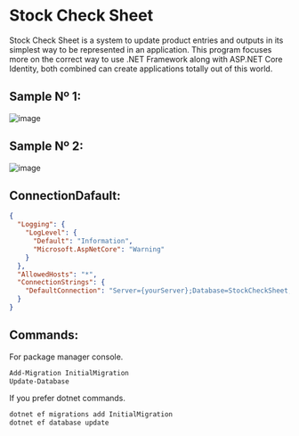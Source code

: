 # Stock Check Sheet

Stock Check Sheet is a system to update product entries and outputs in its simplest way to be represented in an application. This program focuses more on the correct way to use .NET Framework along with ASP.NET Core Identity, both combined can create applications totally out of this world.

## Sample Nº 1:
![image](https://github.com/CrisOporta/StockCheckSheet_MVC/assets/47622028/acbfcb21-dd65-454a-8b5f-a5feaad93621)

## Sample Nº 2:
![image](https://github.com/CrisOporta/StockCheckSheet_MVC/assets/47622028/8b7f09f8-c2fe-41a2-b1c0-bb5e638087fa)


## ConnectionDafault:
```json
{
  "Logging": {
    "LogLevel": {
      "Default": "Information",
      "Microsoft.AspNetCore": "Warning"
    }
  },
  "AllowedHosts": "*",
  "ConnectionStrings": {
    "DefaultConnection": "Server={yourServer};Database=StockCheckSheet;Trusted_Connection=True;TrustServerCertificate=True"
  }
}
```

## Commands:

For package manager console.

```sh
Add-Migration InitialMigration
Update-Database
```

If you prefer dotnet commands.

```sh
dotnet ef migrations add InitialMigration
dotnet ef database update
```
